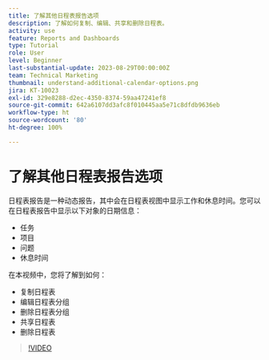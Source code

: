 ```yaml
---
title: 了解其他日程表报告选项
description: 了解如何复制、编辑、共享和删除日程表。
activity: use
feature: Reports and Dashboards
type: Tutorial
role: User
level: Beginner
last-substantial-update: 2023-08-29T00:00:00Z
team: Technical Marketing
thumbnail: understand-additional-calendar-options.png
jira: KT-10023
exl-id: 329e8288-d2ec-4350-8374-59aa47241ef8
source-git-commit: 642a6107dd3afc8f010445aa5e71c8dfdb9636eb
workflow-type: ht
source-wordcount: '80'
ht-degree: 100%

---
```


# 了解其他日程表报告选项

日程表报告是一种动态报告，其中会在日程表视图中显示工作和休息时间。您可以在日程表报告中显示以下对象的日期信息：

* 任务
* 项目
* 问题
* 休息时间

在本视频中，您将了解到如何：

* 复制日程表
* 编辑日程表分组
* 删除日程表分组
* 共享日程表
* 删除日程表

>[!VIDEO](https://video.tv.adobe.com/v/3423530/?quality=12&learn=on)
